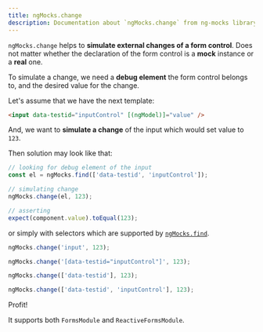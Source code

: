 ```yaml
---
title: ngMocks.change
description: Documentation about `ngMocks.change` from ng-mocks library
---
```


`ngMocks.change` helps to **simulate external changes of a form control**.
Does not matter whether the declaration of the form control is a **mock** instance or a **real** one.

To simulate a change, we need a **debug element** the form control belongs to, and the desired value for the change.

Let's assume that we have the next template:

```html
<input data-testid="inputControl" [(ngModel)]="value" />
```

And, we want to **simulate a change** of the input which would set value to `123`.

Then solution may look like that:

```ts
// looking for debug element of the input
const el = ngMocks.find(['data-testid', 'inputControl']);

// simulating change
ngMocks.change(el, 123);

// asserting
expect(component.value).toEqual(123);
```

or simply with selectors which are supported by [`ngMocks.find`](find.md).

```ts
ngMocks.change('input', 123);
```
```ts
ngMocks.change('[data-testid="inputControl"]', 123);
```
```ts
ngMocks.change(['data-testid'], 123);
```
```ts
ngMocks.change(['data-testid', 'inputControl'], 123);
```

Profit!

It supports both `FormsModule` and `ReactiveFormsModule`.
